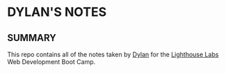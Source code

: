 # DYLAN'S NOTES

## SUMMARY

This repo contains all of the notes taken by [Dylan](https://github.com/cromwellgrim) for the [Lighthouse Labs](https://www.lighthouselabs.ca/) Web Development Boot Camp.
